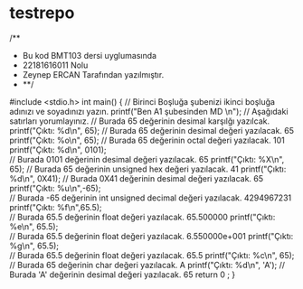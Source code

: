 # testrepo
/**
 * Bu kod BMT103 dersi uyglumasında
 * 22181616011 Nolu 
 * Zeynep ERCAN Tarafından yazılmıştır.
 * **/

#include <stdio.h>
int main() {
   // Birinci Boşluğa şubenizi ikinci boşluğa adınızı ve soyadınızı yazın.
   printf("Ben A1 şubesinden MD \n");
   // Aşağıdaki satırları yorumlayınız.
   // Burada 65 değerinin desimal karşılğı yazılcak. 
   printf("Çıktı: %d\n", 65);
   // Burada 65 değerinin desimal değeri yazılacak. 65
   printf("Çıktı: %o\n", 65);
   // Burada 65 değerinin octal değeri yazılacak. 101
   printf("Çıktı: %d\n", 0101);  
   // Burada 0101 değerinin desimal değeri yazılacak. 65
   printf("Çıktı: %X\n", 65);
   // Burada 65 değerinin unsigned hex değeri yazılacak. 41
   printf("Çıktı: %d\n", 0X41);
   // Burada 0X41 değerinin desimal değeri yazılacak. 65
   printf("Çıktı: %u\n",-65);  
   // Burada -65 değerinin int unsigned decimal değeri yazılacak. 4294967231
   printf("Çıktı: %f\n",65.5);  
   // Burada 65.5 değerinin float değeri yazılacak. 65.500000
   printf("Çıktı: %e\n", 65.5);  
   // Burada 65.5 değerinin float değeri yazılacak. 6.550000e+001
   printf("Çıktı: %g\n", 65.5);  
   // Burada 65.5 değerinin float değeri yazılacak. 65.5
   printf("Çıktı: %c\n", 65);
   // Burada 65 değerinin char değeri yazılacak. A
   printf("Çıktı: %d\n", 'A');
   // Burada 'A' değerinin desimal değeri yazılacak. 65
   return 0 ;
}
